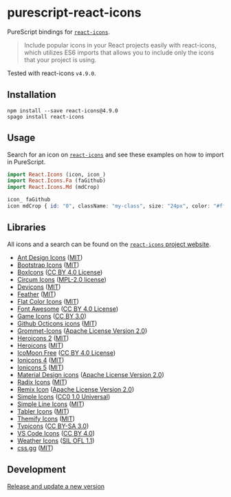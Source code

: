 # purescript-react-icons

PureScript bindings for [`react-icons`](https://react-icons.github.io/react-icons).

> Include popular icons in your React projects easily with react-icons, which utilizes ES6 imports that allows you to include only the icons that your project is using.

Tested with react-icons `v4.9.0`.

## Installation

```shell
npm install --save react-icons@4.9.0
spago install react-icons
```

## Usage

Search for an icon on [`react-icons`](https://react-icons.github.io/react-icons)
and see these examples on how to import in PureScript.

```purescript
import React.Icons (icon, icon_)
import React.Icons.Fa (faGithub)
import React.Icons.Md (mdCrop)

icon_ faGithub
icon mdCrop { id: "0", className: "my-class", size: "24px", color: "#ff0000" }
```

## Libraries

All icons and a search can be found on the [`react-icons` project website](https://react-icons.github.io/react-icons).

- [Ant Design Icons](https://github.com/ant-design/ant-design-icons) ([MIT](https://opensource.org/licenses/MIT))
- [Bootstrap Icons](https://github.com/twbs/icons) ([MIT](https://opensource.org/licenses/MIT))
- [BoxIcons](https://github.com/atisawd/boxicons) ([CC BY 4.0 License](https://github.com/atisawd/boxicons/blob/master/LICENSE))
- [Circum Icons](https://circumicons.com/) ([MPL-2.0 license](https://github.com/Klarr-Agency/Circum-Icons/blob/main/LICENSE))
- [Devicons](https://vorillaz.github.io/devicons/) ([MIT](https://opensource.org/licenses/MIT))
- [Feather](https://feathericons.com/) ([MIT](https://github.com/feathericons/feather/blob/master/LICENSE))
- [Flat Color Icons](https://github.com/icons8/flat-color-icons) ([MIT](https://opensource.org/licenses/MIT))
- [Font Awesome](https://fontawesome.com/) ([CC BY 4.0 License](https://creativecommons.org/licenses/by/4.0/))
- [Game Icons](https://game-icons.net/) ([CC BY 3.0](https://creativecommons.org/licenses/by/3.0/))
- [Github Octicons icons](https://octicons.github.com/) ([MIT](https://github.com/primer/octicons/blob/master/LICENSE))
- [Grommet-Icons](https://github.com/grommet/grommet-icons) ([Apache License Version 2.0](http://www.apache.org/licenses/))
- [Heroicons 2](https://github.com/tailwindlabs/heroicons) ([MIT](https://opensource.org/licenses/MIT))
- [Heroicons](https://github.com/tailwindlabs/heroicons) ([MIT](https://opensource.org/licenses/MIT))
- [IcoMoon Free](https://github.com/Keyamoon/IcoMoon-Free) ([CC BY 4.0 License](https://github.com/Keyamoon/IcoMoon-Free/blob/master/License.txt))
- [Ionicons 4](https://ionicons.com/) ([MIT](https://github.com/ionic-team/ionicons/blob/master/LICENSE))
- [Ionicons 5](https://ionicons.com/) ([MIT](https://github.com/ionic-team/ionicons/blob/master/LICENSE))
- [Material Design icons](https://google.github.io/material-design-icons/) ([Apache License Version 2.0](https://github.com/google/material-design-icons/blob/master/LICENSE))
- [Radix Icons](https://icons.radix-ui.com) ([MIT](https://github.com/radix-ui/icons/blob/master/LICENSE))
- [Remix Icon](https://github.com/Remix-Design/RemixIcon) ([Apache License Version 2.0](http://www.apache.org/licenses/))
- [Simple Icons](https://simpleicons.org/) ([CC0 1.0 Universal](https://creativecommons.org/publicdomain/zero/1.0/))
- [Simple Line Icons](https://thesabbir.github.io/simple-line-icons/) ([MIT](https://opensource.org/licenses/MIT))
- [Tabler Icons](https://github.com/tabler/tabler-icons) ([MIT](https://opensource.org/licenses/MIT))
- [Themify Icons](https://github.com/lykmapipo/themify-icons) ([MIT](https://github.com/thecreation/standard-icons/blob/master/modules/themify-icons/LICENSE))
- [Typicons](https://s-ings.com/typicons/) ([CC BY-SA 3.0](https://creativecommons.org/licenses/by-sa/3.0/))
- [VS Code Icons](https://github.com/microsoft/vscode-codicons) ([CC BY 4.0](https://creativecommons.org/licenses/by/4.0/))
- [Weather Icons](https://erikflowers.github.io/weather-icons/) ([SIL OFL 1.1](http://scripts.sil.org/OFL))
- [css.gg](https://github.com/astrit/css.gg) ([MIT](https://opensource.org/licenses/MIT))

## Development

[Release and update a new version](./RELEASE.md)
